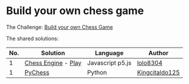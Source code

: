 # Build your own chess game

The Challenge: [Build your own Chess Game](https://codingchallenges.fyi/challenges/challenge-chess)

The shared solutions:

| No. | Solution                                                       | Language | Author                                              |
|-----|----------------------------------------------------------------|----------|-----------------------------------------------------|
| 1   | [Chess Engine](https://github.com/lolo8304/chess-coding-challenge) - [Play](https://chess-coding-challenge.vercel.app) | Javascript p5.js   | [lolo8304](https://github.com/lolo8304) |
| 1   | [PyChess](https://github.com/Kingcitaldo125/PyChess) |  Python  | [Kingcitaldo125](https://github.com/Kingcitaldo125/) |
